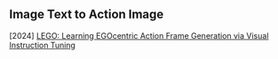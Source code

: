 ## Image Text to Action Image

[2024] [LEGO: Learning EGOcentric Action Frame Generation via Visual Instruction Tuning](https://arxiv.org/abs/2312.03849)